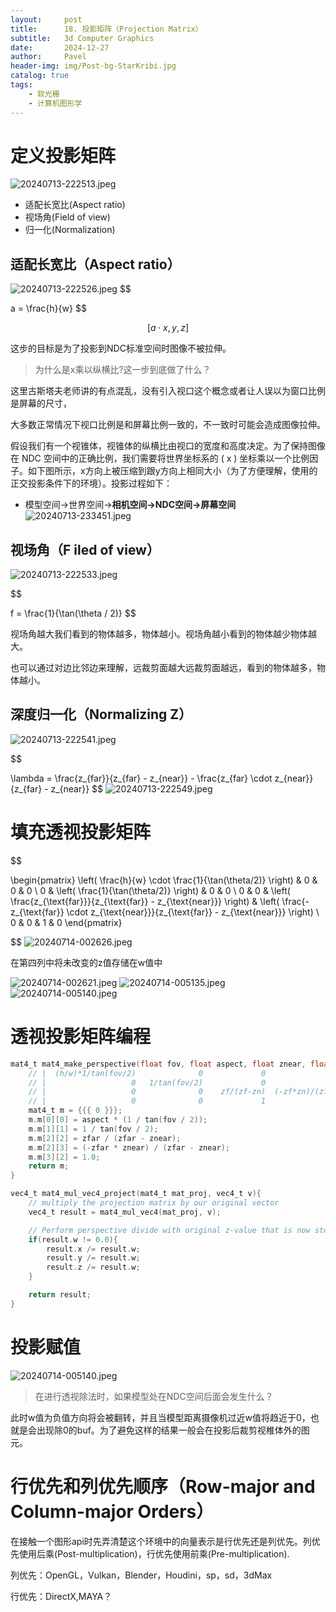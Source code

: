 ```yaml
---
layout:     post
title:      18. 投影矩阵（Projection Matrix）
subtitle:   3d Computer Graphics
date:       2024-12-27
author:     Pavel
header-img: img/Post-bg-StarKribi.jpg
catalog: true
tags:
    - 软光栅
    - 计算机图形学
---
```


# 定义投影矩阵
![20240713-222513.jpeg](https://pavelblog-images-1333471781.cos.ap-shanghai.myqcloud.com/undefined20241227225950429.jpeg?imageSlim)

- 适配长宽比(Aspect ratio)
- 视场角(Field of view)
- 归一化(Normalization)

## 适配长宽比（Aspect ratio）

![20240713-222526.jpeg](https://pavelblog-images-1333471781.cos.ap-shanghai.myqcloud.com/undefined20241227230025579.jpeg?imageSlim)
$$

a = \frac{h}{w} $$

$$ \left[a \cdot x, y, z\right] $$

这步的目标是为了投影到NDC标准空间时图像不被拉伸。

> 为什么是x乘以纵横比?这一步到底做了什么？

这里古斯塔夫老师讲的有点混乱，没有引入视口这个概念或者让人误以为窗口比例是屏幕的尺寸，

大多数正常情况下视口比例是和屏幕比例一致的，不一致时可能会造成图像拉伸。

假设我们有一个视锥体，视锥体的纵横比由视口的宽度和高度决定。为了保持图像在 NDC 空间中的正确比例，我们需要将世界坐标系的 ( x ) 坐标乘以一个比例因子。如下图所示，x方向上被压缩到跟y方向上相同大小（为了方便理解，使用的正交投影条件下的环境）。投影过程如下：

- 模型空间→世界空间→**相机空间→NDC空间→屏幕空间**
![20240713-233451.jpeg](https://pavelblog-images-1333471781.cos.ap-shanghai.myqcloud.com/undefined20241227230055027.jpeg?imageSlim)


## 视场角（F iled of view）

![20240713-222533.jpeg](https://pavelblog-images-1333471781.cos.ap-shanghai.myqcloud.com/undefined20241227230125810.jpeg?imageSlim)

$$

f = \frac{1}{\tan(\theta / 2)} $$

视场角越大我们看到的物体越多，物体越小。视场角越小看到的物体越少物体越大。

也可以通过对边比邻边来理解，远裁剪面越大远裁剪面越远，看到的物体越多，物体越小。

## 深度归一化（Normalizing Z）
![20240713-222541.jpeg](https://pavelblog-images-1333471781.cos.ap-shanghai.myqcloud.com/undefined20241227230201221.jpeg?imageSlim)

$$

\lambda = \frac{z_{far}}{z_{far} - z_{near}} - \frac{z_{far} \cdot z_{near}}{z_{far} - z_{near}} $$
![20240713-222549.jpeg](https://pavelblog-images-1333471781.cos.ap-shanghai.myqcloud.com/undefined20241227230222821.jpeg?imageSlim)

# 填充透视投影矩阵

$$

\begin{pmatrix} \left( \frac{h}{w} \cdot \frac{1}{\tan(\theta/2)} \right) & 0 & 0 & 0 \\ 0 & \left( \frac{1}{\tan(\theta/2)} \right) & 0 & 0 \\ 0 & 0 & \left( \frac{z_{\text{far}}}{z_{\text{far}} - z_{\text{near}}} \right) & \left( \frac{-z_{\text{far}} \cdot z_{\text{near}}}{z_{\text{far}} - z_{\text{near}}} \right) \\ 0 & 0 & 1 & 0 \end{pmatrix}

$$
![20240714-002626.jpeg](https://pavelblog-images-1333471781.cos.ap-shanghai.myqcloud.com/undefined20241227230257168.jpeg?imageSlim)

在第四列中将未改变的z值存储在w值中


![20240714-002621.jpeg](https://pavelblog-images-1333471781.cos.ap-shanghai.myqcloud.com/undefined20241227230325261.jpeg?imageSlim)
![20240714-005135.jpeg](https://pavelblog-images-1333471781.cos.ap-shanghai.myqcloud.com/undefined20241227230342347.jpeg?imageSlim)
![20240714-005140.jpeg](https://pavelblog-images-1333471781.cos.ap-shanghai.myqcloud.com/undefined20241227230403366.jpeg?imageSlim)

# 透视投影矩阵编程

```c
mat4_t mat4_make_perspective(float fov, float aspect, float znear, float zfar){
    // |  (h/w)*1/tan(fov/2)              0             0                 0  |
    // |                   0   1/tan(fov/2)             0                 0  |
    // |                   0              0    zf/(zf-zn)  (-zf*zn)/(zf-zn)  |
    // |                   0              0             1                 0  |
    mat4_t m = {{{ 0 }}};
    m.m[0][0] = aspect * (1 / tan(fov / 2));
    m.m[1][1] = 1 / tan(fov / 2);
    m.m[2][2] = zfar / (zfar - znear);
    m.m[2][3] = (-zfar * znear) / (zfar - znear);
    m.m[3][2] = 1.0;
    return m;
}

vec4_t mat4_mul_vec4_project(mat4_t mat_proj, vec4_t v){
    // multiply the projection matrix by our original vector
    vec4_t result = mat4_mul_vec4(mat_proj, v);

    // Perform perspective divide with original z-value that is now stored in w
    if(result.w != 0.0){
        result.x /= result.w;
        result.y /= result.w;
        result.z /= result.w;
    }

    return result;
}
```

# 投影赋值
![20240714-005140.jpeg](https://pavelblog-images-1333471781.cos.ap-shanghai.myqcloud.com/undefined20241227230417989.jpeg?imageSlim)
> 在进行透视除法时，如果模型处在NDC空间后面会发生什么？

此时w值为负值方向将会被翻转，并且当模型距离摄像机过近w值将趋近于0，也就是会出现除0的buf。为了避免这样的结果一般会在投影后裁剪视椎体外的图元。

# 行优先和列优先顺序（Row-major and Column-major Orders）

在接触一个图形api时先弄清楚这个环境中的向量表示是行优先还是列优先。列优先使用后乘(Post-multiplication)，行优先使用前乘(Pre-multiplication).

列优先：OpenGL，Vulkan，Blender，Houdini，sp，sd，3dMax

行优先：DirectX,MAYA？